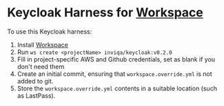 # Keycloak Harness for [Workspace]

To use this Keycloak harness:

1. Install [Workspace]
2. Run `ws create <projectName> inviqa/keycloak:v0.2.0`
3. Fill in project-specific AWS and Github credentials, set as blank if you don't need them
4. Create an initial commit, ensuring that `workspace.override.yml` is not added to git.
5. Store the `workspace.override.yml` contents in a suitable location (such as LastPass).

[Workspace]:https://github.com/my127/workspace
